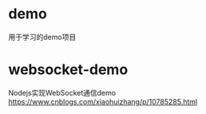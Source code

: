 # demo
用于学习的demo项目

# websocket-demo 
Nodejs实现WebSocket通信demo https://www.cnblogs.com/xiaohuizhang/p/10785285.html
